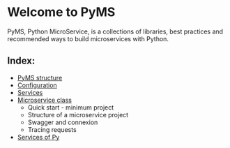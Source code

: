 # Welcome to PyMS

PyMS, Python MicroService, is a collections of libraries, best practices and recommended ways to build 
microservices with Python.

## Index:
* [PyMS structure](structure.md)
* [Configuration](configuration.md)
* [Services](services.md)
* [Microservice class](ms_class.md)
  * Quick start - minimum project
  * Structure of a microservice project
  * Swagger and connexion
  * Tracing requests
* [Services of Py](structure.md)

